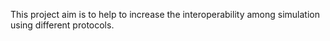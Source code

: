 This project aim is to help to increase the interoperability among simulation using different protocols.
